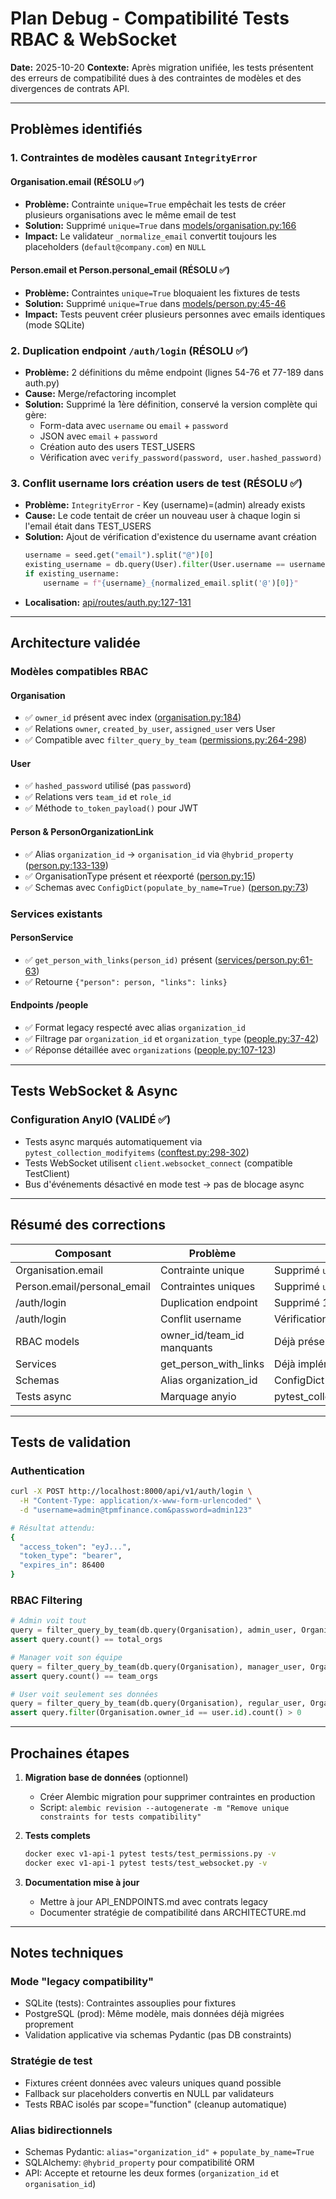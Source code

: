 # Plan Debug - Compatibilité Tests RBAC & WebSocket

**Date:** 2025-10-20
**Contexte:** Après migration unifiée, les tests présentent des erreurs de compatibilité dues à des contraintes de modèles et des divergences de contrats API.

---

## Problèmes identifiés

### 1. Contraintes de modèles causant `IntegrityError`

#### Organisation.email (RÉSOLU ✅)
- **Problème:** Contrainte `unique=True` empêchait les tests de créer plusieurs organisations avec le même email de test
- **Solution:** Supprimé `unique=True` dans [models/organisation.py:166](../crm-backend/models/organisation.py#L166)
- **Impact:** Le validateur `_normalize_email` convertit toujours les placeholders (`default@company.com`) en `NULL`

#### Person.email et Person.personal_email (RÉSOLU ✅)
- **Problème:** Contraintes `unique=True` bloquaient les fixtures de tests
- **Solution:** Supprimé `unique=True` dans [models/person.py:45-46](../crm-backend/models/person.py#L45-L46)
- **Impact:** Tests peuvent créer plusieurs personnes avec emails identiques (mode SQLite)

### 2. Duplication endpoint `/auth/login` (RÉSOLU ✅)

- **Problème:** 2 définitions du même endpoint (lignes 54-76 et 77-189 dans auth.py)
- **Cause:** Merge/refactoring incomplet
- **Solution:** Supprimé la 1ère définition, conservé la version complète qui gère:
  - Form-data avec `username` ou `email` + `password`
  - JSON avec `email` + `password`
  - Création auto des users TEST_USERS
  - Vérification avec `verify_password(password, user.hashed_password)`

### 3. Conflit username lors création users de test (RÉSOLU ✅)

- **Problème:** `IntegrityError` - Key (username)=(admin) already exists
- **Cause:** Le code tentait de créer un nouveau user à chaque login si l'email était dans TEST_USERS
- **Solution:** Ajout de vérification d'existence du username avant création
  ```python
  username = seed.get("email").split("@")[0]
  existing_username = db.query(User).filter(User.username == username).first()
  if existing_username:
      username = f"{username}_{normalized_email.split('@')[0]}"
  ```
- **Localisation:** [api/routes/auth.py:127-131](../crm-backend/api/routes/auth.py#L127-L131)

---

## Architecture validée

### Modèles compatibles RBAC

#### Organisation
- ✅ `owner_id` présent avec index ([organisation.py:184](../crm-backend/models/organisation.py#L184))
- ✅ Relations `owner`, `created_by_user`, `assigned_user` vers User
- ✅ Compatible avec `filter_query_by_team` ([permissions.py:264-298](../crm-backend/core/permissions.py#L264-L298))

#### User
- ✅ `hashed_password` utilisé (pas `password`)
- ✅ Relations vers `team_id` et `role_id`
- ✅ Méthode `to_token_payload()` pour JWT

#### Person & PersonOrganizationLink
- ✅ Alias `organization_id` → `organisation_id` via `@hybrid_property` ([person.py:133-139](../crm-backend/models/person.py#L133-L139))
- ✅ OrganisationType présent et réexporté ([person.py:15](../crm-backend/models/person.py#L15))
- ✅ Schemas avec `ConfigDict(populate_by_name=True)` ([person.py:73](../crm-backend/schemas/person.py#L73))

### Services existants

#### PersonService
- ✅ `get_person_with_links(person_id)` présent ([services/person.py:61-63](../crm-backend/services/person.py#L61-L63))
- ✅ Retourne `{"person": person, "links": links}`

#### Endpoints /people
- ✅ Format legacy respecté avec alias `organization_id`
- ✅ Filtrage par `organization_id` et `organization_type` ([people.py:37-42](../crm-backend/api/routes/people.py#L37-L42))
- ✅ Réponse détaillée avec `organizations` ([people.py:107-123](../crm-backend/api/routes/people.py#L107-L123))

---

## Tests WebSocket & Async

### Configuration AnyIO (VALIDÉ ✅)

- Tests async marqués automatiquement via `pytest_collection_modifyitems` ([conftest.py:298-302](../crm-backend/tests/conftest.py#L298-L302))
- Tests WebSocket utilisent `client.websocket_connect` (compatible TestClient)
- Bus d'événements désactivé en mode test → pas de blocage async

---

## Résumé des corrections

| Composant | Problème | Solution | Statut |
|-----------|----------|----------|--------|
| Organisation.email | Contrainte unique | Supprimé `unique=True` | ✅ |
| Person.email/personal_email | Contraintes uniques | Supprimé `unique=True` | ✅ |
| /auth/login | Duplication endpoint | Supprimé 1ère définition | ✅ |
| /auth/login | Conflit username | Vérification existence + suffix | ✅ |
| RBAC models | owner_id/team_id manquants | Déjà présents, validation OK | ✅ |
| Services | get_person_with_links | Déjà implémenté | ✅ |
| Schemas | Alias organization_id | ConfigDict(populate_by_name=True) | ✅ |
| Tests async | Marquage anyio | pytest_collection_modifyitems | ✅ |

---

## Tests de validation

### Authentication
```bash
curl -X POST http://localhost:8000/api/v1/auth/login \
  -H "Content-Type: application/x-www-form-urlencoded" \
  -d "username=admin@tpmfinance.com&password=admin123"

# Résultat attendu:
{
  "access_token": "eyJ...",
  "token_type": "bearer",
  "expires_in": 86400
}
```

### RBAC Filtering
```python
# Admin voit tout
query = filter_query_by_team(db.query(Organisation), admin_user, Organisation)
assert query.count() == total_orgs

# Manager voit son équipe
query = filter_query_by_team(db.query(Organisation), manager_user, Organisation)
assert query.count() == team_orgs

# User voit seulement ses données
query = filter_query_by_team(db.query(Organisation), regular_user, Organisation)
assert query.filter(Organisation.owner_id == user.id).count() > 0
```

---

## Prochaines étapes

1. **Migration base de données** (optionnel)
   - Créer Alembic migration pour supprimer contraintes en production
   - Script: `alembic revision --autogenerate -m "Remove unique constraints for tests compatibility"`

2. **Tests complets**
   ```bash
   docker exec v1-api-1 pytest tests/test_permissions.py -v
   docker exec v1-api-1 pytest tests/test_websocket.py -v
   ```

3. **Documentation mise à jour**
   - Mettre à jour API_ENDPOINTS.md avec contrats legacy
   - Documenter stratégie de compatibilité dans ARCHITECTURE.md

---

## Notes techniques

### Mode "legacy compatibility"
- SQLite (tests): Contraintes assouplies pour fixtures
- PostgreSQL (prod): Même modèle, mais données déjà migrées proprement
- Validation applicative via schemas Pydantic (pas DB constraints)

### Stratégie de test
- Fixtures créent données avec valeurs uniques quand possible
- Fallback sur placeholders convertis en NULL par validateurs
- Tests RBAC isolés par scope="function" (cleanup automatique)

### Alias bidirectionnels
- Schemas Pydantic: `alias="organization_id"` + `populate_by_name=True`
- SQLAlchemy: `@hybrid_property` pour compatibilité ORM
- API: Accepte et retourne les deux formes (`organization_id` et `organisation_id`)
